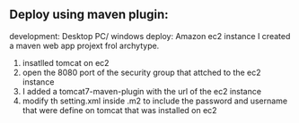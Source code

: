 ## Deploy using maven plugin:
development: Desktop PC/ windows
deploy: Amazon ec2 instance
I created a maven web app projext frol archytype. 
1. insatlled tomcat on ec2
2. open the 8080 port of the security group that attched to the ec2 instance
3. I added a tomcat7-maven-plugin with the url of the ec2 instance
4. modify th setting.xml inside .m2 to include the password and username that were define on tomcat that was installed on ec2